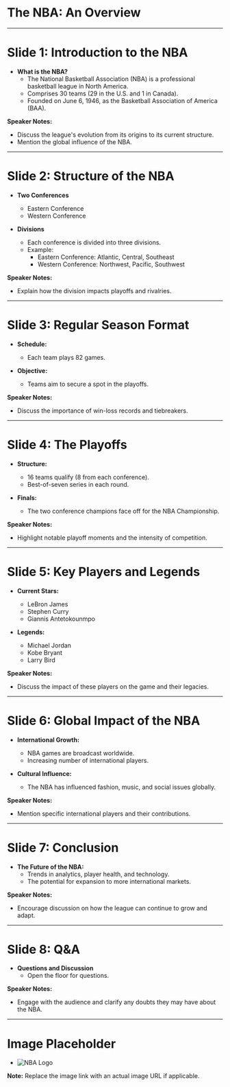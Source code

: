 # The NBA: An Overview

---

# Slide 1: Introduction to the NBA
- **What is the NBA?**
  - The National Basketball Association (NBA) is a professional basketball league in North America.
  - Comprises 30 teams (29 in the U.S. and 1 in Canada).
  - Founded on June 6, 1946, as the Basketball Association of America (BAA).

**Speaker Notes:**
- Discuss the league's evolution from its origins to its current structure.
- Mention the global influence of the NBA.

---

# Slide 2: Structure of the NBA
- **Two Conferences**
  - Eastern Conference
  - Western Conference

- **Divisions**
  - Each conference is divided into three divisions.
  - Example: 
    - Eastern Conference: Atlantic, Central, Southeast
    - Western Conference: Northwest, Pacific, Southwest

**Speaker Notes:**
- Explain how the division impacts playoffs and rivalries.

---

# Slide 3: Regular Season Format
- **Schedule:**
  - Each team plays 82 games.
  
- **Objective:**
  - Teams aim to secure a spot in the playoffs.

**Speaker Notes:**
- Discuss the importance of win-loss records and tiebreakers.

---

# Slide 4: The Playoffs
- **Structure:**
  - 16 teams qualify (8 from each conference).
  - Best-of-seven series in each round.

- **Finals:**
  - The two conference champions face off for the NBA Championship.

**Speaker Notes:**
- Highlight notable playoff moments and the intensity of competition.

---

# Slide 5: Key Players and Legends
- **Current Stars:**
  - LeBron James
  - Stephen Curry
  - Giannis Antetokounmpo

- **Legends:**
  - Michael Jordan
  - Kobe Bryant
  - Larry Bird

**Speaker Notes:**
- Discuss the impact of these players on the game and their legacies.

---

# Slide 6: Global Impact of the NBA
- **International Growth:**
  - NBA games are broadcast worldwide.
  - Increasing number of international players.

- **Cultural Influence:**
  - The NBA has influenced fashion, music, and social issues globally.

**Speaker Notes:**
- Mention specific international players and their contributions.

---

# Slide 7: Conclusion
- **The Future of the NBA:**
  - Trends in analytics, player health, and technology.
  - The potential for expansion to more international markets.

**Speaker Notes:**
- Encourage discussion on how the league can continue to grow and adapt.

---

# Slide 8: Q&A
- **Questions and Discussion**
  - Open the floor for questions.
  
**Speaker Notes:**
- Engage with the audience and clarify any doubts they may have about the NBA.

--- 

# Image Placeholder
- ![NBA Logo](https://example.com/nba-logo.png) 

**Note:** Replace the image link with an actual image URL if applicable.